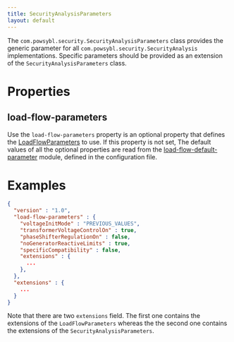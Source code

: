 ```yaml
---
title: SecurityAnalysisParameters
layout: default
---
```


The `com.powsybl.security.SecurityAnalysisParameters` class provides the generic parameter for all `com.powsybl.security.SecurityAnalysis`
implementations. Specific parameters should be provided as an extension of the `SecurityAnalysisParameters` class.

# Properties

## load-flow-parameters
Use the `load-flow-parameters` property is an optional property that defines the [LoadFlowParameters](LoadFlowParameters.md)
to use. If this property is not set, The default values of all the optional properties are read from
the [load-flow-default-parameter](../configuration/modules/load-flow-default-parameter.md) module, defined in the
configuration file. 

# Examples
```json
{
  "version" : "1.0",
  "load-flow-parameters" : {
    "voltageInitMode" : "PREVIOUS_VALUES",
    "transformerVoltageControlOn" : true,
    "phaseShifterRegulationOn" : false,
    "noGeneratorReactiveLimits" : true,
    "specificCompatibility" : false,
    "extensions" : {
      ...
    },
  },
  "extensions" : {
    ...
  }
}
```

Note that there are two `extensions` field. The first one contains the extensions of the `LoadFlowParameters` whereas the
the second one contains the extensions of the `SecurityAnalysisParameters`.
